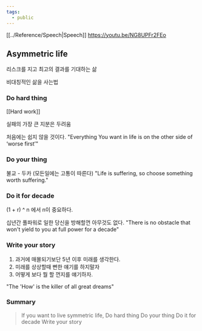 ```yaml
---
tags:
  - public
---
```

[[../Reference/Speech|Speech]]
https://youtu.be/NG8UPFr2FEo

## Asymmetric life
리스크를 지고 최고의 결과를 기대하는 삶

비대칭적인 삶을 사는법

### Do hard thing
[[Hard work]]  

실패의 가장 큰 지분은 두려움

처음에는 쉽지 않을 것이다.
"Everything You want in life is on the other side of ‘worse first’"

### Do your thing
불교 - 두카 (모든일에는 고통이 따른다)
"Life is suffering, so choose something worth suffering."

### Do it for decade

(1 + r) ^ n 에서 n이 중요하다.

십년간 풀파워로 일한 당신을 방해할껀 아무것도 없다.
"There is no obstacle that won't yield to you at full power for a decade"

### Write your story

1. 과거에 매몰되기보단 5년 이후 미래를 생각한다.
2. 미래를 상상할때 뻔한 얘기를 하지말자
3. 어떻게 보다 뭘 할 껀지를 얘기하자.

"The 'How' is the killer of all great dreams"

### Summary

> If you want to live symmetric life,
	 Do hard thing
	 Do your thing
	 Do it for decade
	 Write your story